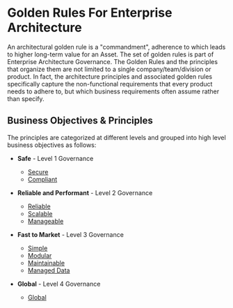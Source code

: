 # Golden Rules For Enterprise Architecture

An architectural golden rule is a "commandment", adherence to which leads to higher long-term value for an Asset. The set of golden rules is part of Enterprise Architecture Governance. The Golden Rules and the principles that organize them are not limited to a single company/team/division or product. In fact, the architecture principles and associated golden rules specifically capture the non-functional requirements that every product needs to adhere to, but which business requirements often assume rather than specify.

## Business Objectives & Principles
The principles are categorized at different levels and grouped into high level business objectives as follows:

* **Safe** - Level 1 Governance 
  * [Secure](Secure)
  * [Compliant](Compliant)
  
* **Reliable and Performant** - Level 2 Governance 
  * [Reliable](Reliable)
  * [Scalable](Scalable)
  * [Manageable](Manageable)
  
* **Fast to Market** - Level 3 Governance 
  * [Simple](Simple)
  * [Modular](Modular)
  * [Maintainable](Maintainable)
  * [Managed Data](ManagedData)

* **Global** - Level 4 Governance 
  * [Global](Global)
